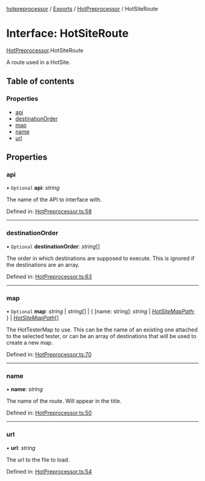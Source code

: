 [hotpreprocessor](../README.md) / [Exports](../modules.md) / [HotPreprocessor](../modules/hotpreprocessor.md) / HotSiteRoute

# Interface: HotSiteRoute

[HotPreprocessor](../modules/hotpreprocessor.md).HotSiteRoute

A route used in a HotSite.

## Table of contents

### Properties

- [api](hotpreprocessor.hotsiteroute.md#api)
- [destinationOrder](hotpreprocessor.hotsiteroute.md#destinationorder)
- [map](hotpreprocessor.hotsiteroute.md#map)
- [name](hotpreprocessor.hotsiteroute.md#name)
- [url](hotpreprocessor.hotsiteroute.md#url)

## Properties

### api

• `Optional` **api**: *string*

The name of the API to interface with.

Defined in: [HotPreprocessor.ts:58](https://github.com/OurFreeLight/HotPreprocessor/blob/75bbcd5/src/HotPreprocessor.ts#L58)

___

### destinationOrder

• `Optional` **destinationOrder**: *string*[]

The order in which destinations are supposed to execute. This is
ignored if the destinations are an array.

Defined in: [HotPreprocessor.ts:63](https://github.com/OurFreeLight/HotPreprocessor/blob/75bbcd5/src/HotPreprocessor.ts#L63)

___

### map

• `Optional` **map**: *string* \| *string*[] \| { [name: string]: *string* \| [*HotSiteMapPath*](hotpreprocessor.hotsitemappath.md);  } \| [*HotSiteMapPath*](hotpreprocessor.hotsitemappath.md)[]

The HotTesterMap to use. This can be the name of an
existing one attached to the selected tester, or
can be an array of destinations that will be used to
create a new map.

Defined in: [HotPreprocessor.ts:70](https://github.com/OurFreeLight/HotPreprocessor/blob/75bbcd5/src/HotPreprocessor.ts#L70)

___

### name

• **name**: *string*

The name of the route. Will appear in the title.

Defined in: [HotPreprocessor.ts:50](https://github.com/OurFreeLight/HotPreprocessor/blob/75bbcd5/src/HotPreprocessor.ts#L50)

___

### url

• **url**: *string*

The url to the file to load.

Defined in: [HotPreprocessor.ts:54](https://github.com/OurFreeLight/HotPreprocessor/blob/75bbcd5/src/HotPreprocessor.ts#L54)
